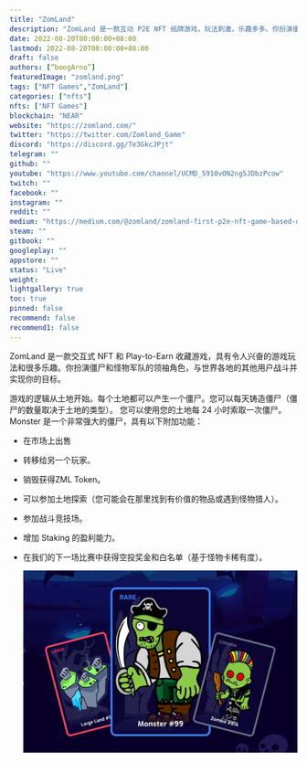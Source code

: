 ```yaml
---
title: "ZomLand"
description: "ZomLand 是一款互动 P2E NFT 纸牌游戏，玩法刺激，乐趣多多。你扮演僵尸和怪物军队的领袖角色。"
date: 2022-08-20T00:00:00+08:00
lastmod: 2022-08-20T00:00:00+08:00
draft: false
authors: [“boogArno”]
featuredImage: "zomland.png"
tags: ["NFT Games","ZomLand"]
categories: ["nfts"]
nfts: ["NFT Games"]
blockchain: "NEAR"
website: "https://zomland.com/"
twitter: "https://twitter.com/Zomland_Game"
discord: "https://discord.gg/Te3GkcJPjt"
telegram: ""
github: ""
youtube: "https://www.youtube.com/channel/UCMD_5910vON2ng5JDbzPcow"
twitch: ""
facebook: ""
instagram: ""
reddit: ""
medium: "https://medium.com/@zomland/zomland-first-p2e-nft-game-based-on-near-f75a6f921e42"
steam: ""
gitbook: ""
googleplay: ""
appstore: ""
status: "Live"
weight: 
lightgallery: true
toc: true
pinned: false
recommend: false
recommend1: false
---
```

ZomLand 是一款交互式 NFT 和 Play-to-Earn 收藏游戏，具有令人兴奋的游戏玩法和很多乐趣。你扮演僵尸和怪物军队的领袖角色，与世界各地的其他用户战斗并实现你的目标。

  游戏的逻辑从土地开始。每个土地都可以产生一个僵尸。您可以每天铸造僵尸（僵尸的数量取决于土地的类型）。
  您可以使用您的土地每 24 小时索取一次僵尸。
  Monster 是一个非常强大的僵尸，具有以下附加功能：

- 在市场上出售

- 转移给另一个玩家。

- 销毁获得ZML Token。

- 可以参加土地探索（您可能会在那里找到有价值的物品或遇到怪物猎人）。

- 参加战斗竞技场。

- 增加 Staking 的盈利能力。

- 在我们的下一场比赛中获得空投奖金和白名单（基于怪物卡稀有度）。

  ![zomland-dapp-games-near-image1_61e37b50fa1fffab82a6c86846db1ac8](zomland-dapp-games-near-image1_61e37b50fa1fffab82a6c86846db1ac8.png)